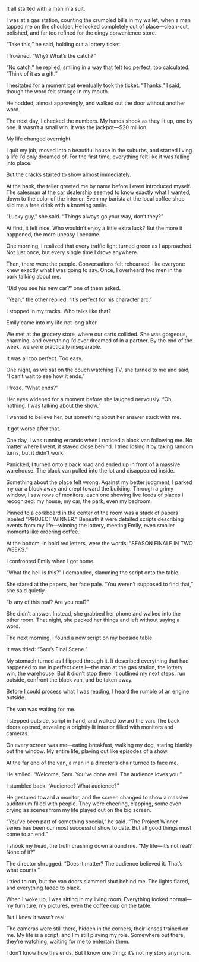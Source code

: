 It all started with a man in a suit.

I was at a gas station, counting the crumpled bills in my wallet, when a man tapped me on the shoulder. He looked completely out of place—clean-cut, polished, and far too refined for the dingy convenience store.

“Take this,” he said, holding out a lottery ticket.

I frowned. “Why? What’s the catch?”

“No catch,” he replied, smiling in a way that felt too perfect, too calculated. “Think of it as a gift.”

I hesitated for a moment but eventually took the ticket. “Thanks,” I said, though the word felt strange in my mouth.

He nodded, almost approvingly, and walked out the door without another word.

The next day, I checked the numbers. My hands shook as they lit up, one by one. It wasn’t a small win. It was the jackpot—$20 million.

My life changed overnight.

I quit my job, moved into a beautiful house in the suburbs, and started living a life I’d only dreamed of. For the first time, everything felt like it was falling into place.

But the cracks started to show almost immediately.

At the bank, the teller greeted me by name before I even introduced myself. The salesman at the car dealership seemed to know exactly what I wanted, down to the color of the interior. Even my barista at the local coffee shop slid me a free drink with a knowing smile.

“Lucky guy,” she said. “Things always go your way, don’t they?”

At first, it felt nice. Who wouldn’t enjoy a little extra luck? But the more it happened, the more uneasy I became.

One morning, I realized that every traffic light turned green as I approached. Not just once, but every single time I drove anywhere.

Then, there were the people. Conversations felt rehearsed, like everyone knew exactly what I was going to say. Once, I overheard two men in the park talking about me.

“Did you see his new car?” one of them asked.

“Yeah,” the other replied. “It’s perfect for his character arc.”

I stopped in my tracks. Who talks like that?

Emily came into my life not long after.

We met at the grocery store, where our carts collided. She was gorgeous, charming, and everything I’d ever dreamed of in a partner. By the end of the week, we were practically inseparable.

It was all too perfect. Too easy.

One night, as we sat on the couch watching TV, she turned to me and said, “I can’t wait to see how it ends.”

I froze. “What ends?”

Her eyes widened for a moment before she laughed nervously. “Oh, nothing. I was talking about the show.”

I wanted to believe her, but something about her answer stuck with me.

It got worse after that.

One day, I was running errands when I noticed a black van following me. No matter where I went, it stayed close behind. I tried losing it by taking random turns, but it didn’t work.

Panicked, I turned onto a back road and ended up in front of a massive warehouse. The black van pulled into the lot and disappeared inside.

Something about the place felt wrong. Against my better judgment, I parked my car a block away and crept toward the building. Through a grimy window, I saw rows of monitors, each one showing live feeds of places I recognized: my house, my car, the park, even my bedroom.

Pinned to a corkboard in the center of the room was a stack of papers labeled “PROJECT WINNER.” Beneath it were detailed scripts describing events from my life—winning the lottery, meeting Emily, even smaller moments like ordering coffee.

At the bottom, in bold red letters, were the words: “SEASON FINALE IN TWO WEEKS.”

I confronted Emily when I got home.

“What the hell is this?” I demanded, slamming the script onto the table.

She stared at the papers, her face pale. “You weren’t supposed to find that,” she said quietly.

“Is any of this real? Are you real?”

She didn’t answer. Instead, she grabbed her phone and walked into the other room. That night, she packed her things and left without saying a word.

The next morning, I found a new script on my bedside table.

It was titled: “Sam’s Final Scene.”

My stomach turned as I flipped through it. It described everything that had happened to me in perfect detail—the man at the gas station, the lottery win, the warehouse. But it didn’t stop there. It outlined my next steps: run outside, confront the black van, and be taken away.

Before I could process what I was reading, I heard the rumble of an engine outside.

The van was waiting for me.

I stepped outside, script in hand, and walked toward the van. The back doors opened, revealing a brightly lit interior filled with monitors and cameras.

On every screen was me—eating breakfast, walking my dog, staring blankly out the window. My entire life, playing out like episodes of a show.

At the far end of the van, a man in a director’s chair turned to face me.

He smiled. “Welcome, Sam. You’ve done well. The audience loves you.”

I stumbled back. “Audience? What audience?”

He gestured toward a monitor, and the screen changed to show a massive auditorium filled with people. They were cheering, clapping, some even crying as scenes from my life played out on the big screen.

“You’ve been part of something special,” he said. “The Project Winner series has been our most successful show to date. But all good things must come to an end.”

I shook my head, the truth crashing down around me. “My life—it’s not real? None of it?”

The director shrugged. “Does it matter? The audience believed it. That’s what counts.”

I tried to run, but the van doors slammed shut behind me. The lights flared, and everything faded to black.

When I woke up, I was sitting in my living room. Everything looked normal—my furniture, my pictures, even the coffee cup on the table.

But I knew it wasn’t real.

The cameras were still there, hidden in the corners, their lenses trained on me. My life is a script, and I’m still playing my role. Somewhere out there, they’re watching, waiting for me to entertain them.

I don’t know how this ends. But I know one thing: it’s not my story anymore.